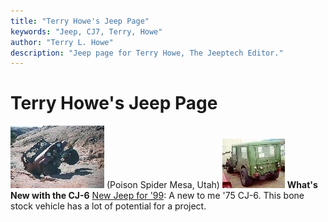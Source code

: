 ```yaml
---
title: "Terry Howe's Jeep Page"
keywords: "Jeep, CJ7, Terry, Howe"
author: "Terry L. Howe"
description: "Jeep page for Terry Howe, The Jeeptech Editor."
---
```


# Terry Howe's Jeep Page
![Poison Spider](/images/txh3202/rand/mo980903_.jpg)
(Poison Spider Mesa, Utah)
![](/images/txh3202/cj6/cj601_.jpg)
**What's New with the CJ-6**
[New Jeep for '99](/txh3202/cj6/):  A new to me '75 CJ-6.
This bone stock vehicle has a lot of potential for a project.